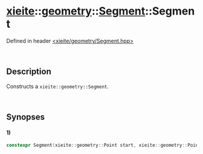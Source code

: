 # [xieite](../../../../xieite.md)\:\:[geometry](../../../../geometry.md)\:\:[Segment](../../../Segment.md)\:\:Segment
Defined in header [<xieite/geometry/Segment.hpp>](../../../../../include/xieite/geometry/Segment.hpp)

&nbsp;

## Description
Constructs a `xieite::geometry::Segment`.

&nbsp;

## Synopses
#### 1)
```cpp
constexpr Segment(xieite::geometry::Point start, xieite::geometry::Point end) noexcept;
```
